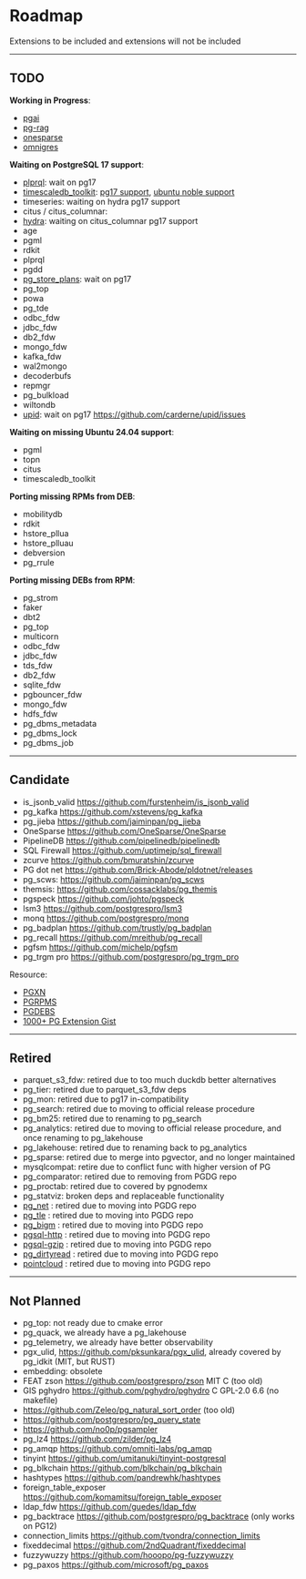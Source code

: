 # Roadmap

Extensions to be included and extensions will not be included

--------

## TODO

**Working in Progress**:

- [pgai](https://github.com/timescale/pgai)
- [pg-rag](https://github.com/nearform/pg-rag)
- [onesparse](https://github.com/OneSparse/OneSparse)
- [omnigres](https://omnigres.com/)

**Waiting on PostgreSQL 17 support**:

- [plprql](https://github.com/kaspermarstal/plprql): wait on pg17
- [timescaledb_toolkit](https://github.com/timescale/timescaledb-toolkit): [pg17 support](https://github.com/timescale/timescaledb-toolkit/issues/813), [ubuntu noble support](https://github.com/timescale/timescaledb-toolkit/issues/823)
- timeseries: waiting on hydra pg17 support
- citus / citus_columnar: 
- [hydra](https://github.com/hydradatabase/hydra): waiting on citus_columnar pg17 support
- age
- pgml
- rdkit
- plprql
- pgdd
- [pg_store_plans](https://github.com/ossc-db/pg_store_plans): wait on pg17
- pg_top
- powa
- pg_tde
- odbc_fdw
- jdbc_fdw
- db2_fdw
- mongo_fdw
- kafka_fdw
- wal2mongo
- decoderbufs
- repmgr
- pg_bulkload
- wiltondb
- [upid](https://github.com/carderne/upid): wait on pg17 https://github.com/carderne/upid/issues

**Waiting on missing Ubuntu 24.04 support**:

- pgml
- topn
- citus
- timescaledb_toolkit

**Porting missing RPMs from DEB**:

- mobilitydb
- rdkit
- hstore_pllua
- hstore_plluau
- debversion
- pg_rrule

**Porting missing DEBs from RPM**:

- pg_strom
- faker
- dbt2
- pg_top
- multicorn
- odbc_fdw
- jdbc_fdw
- tds_fdw
- db2_fdw
- sqlite_fdw
- pgbouncer_fdw
- mongo_fdw
- hdfs_fdw
- pg_dbms_metadata
- pg_dbms_lock
- pg_dbms_job


--------

## Candidate

- is_jsonb_valid https://github.com/furstenheim/is_jsonb_valid
- pg_kafka https://github.com/xstevens/pg_kafka
- pg_jieba https://github.com/jaiminpan/pg_jieba
- OneSparse https://github.com/OneSparse/OneSparse
- PipelineDB https://github.com/pipelinedb/pipelinedb
- SQL Firewall https://github.com/uptimejp/sql_firewall
- zcurve https://github.com/bmuratshin/zcurve
- PG dot net https://github.com/Brick-Abode/pldotnet/releases
- pg_scws: https://github.com/jaiminpan/pg_scws
- themsis: https://github.com/cossacklabs/pg_themis
- pgspeck https://github.com/johto/pgspeck
- lsm3 https://github.com/postgrespro/lsm3
- monq https://github.com/postgrespro/monq
- pg_badplan https://github.com/trustly/pg_badplan
- pg_recall https://github.com/mreithub/pg_recall
- pgfsm https://github.com/michelp/pgfsm
- pg_trgm pro https://github.com/postgrespro/pg_trgm_pro

Resource:

- [PGXN](https://pgxn.org/)
- [PGRPMS](https://git.postgresql.org/gitweb/?p=pgrpms.git;a=summary)
- [PGDEBS](https://salsa.debian.org/postgresql)
- [1000+ PG Extension Gist](https://gist.github.com/joelonsql/e5aa27f8cc9bd22b8999b7de8aee9d47)


--------

## Retired

- parquet_s3_fdw: retired due to too much duckdb better alternatives
- pg_tier: retired due to parquet_s3_fdw deps
- pg_mon: retired due to pg17 in-compatibility
- pg_search: retired due to moving to official release procedure
- pg_bm25: retired due to renaming to pg_search
- pg_analytics: retired due to moving to official release procedure, and once renaming to pg_lakehouse
- pg_lakehouse: retired due to renaming back to pg_analytics
- pg_sparse: retired due to merge into pgvector, and no longer maintained
- mysqlcompat: retire due to conflict func with higher version of PG
- pg_comparator: retired due to removing from PGDG repo 
- pg_proctab: retired due to covered by pgnodemx
- pg_statviz: broken deps and replaceable functionality
- [pg_net](https://github.com/supabase/pg_net)             : retired due to moving into PGDG repo
- [pg_tle](https://github.com/aws/pg_tle)                  : retired due to moving into PGDG repo
- [pg_bigm](https://github.com/pgbigm/pg_bigm)             : retired due to moving into PGDG repo
- [pgsql-http](https://github.com/pramsey/pgsql-http)      : retired due to moving into PGDG repo
- [pgsql-gzip](https://github.com/pramsey/pgsql-gzip)      : retired due to moving into PGDG repo
- [pg_dirtyread](https://github.com/df7cb/pg_dirtyread)    : retired due to moving into PGDG repo
- [pointcloud](https://github.com/pgpointcloud/pointcloud) : retired due to moving into PGDG repo


--------

## Not Planned

- pg_top: not ready due to cmake error
- pg_quack, we already have a pg_lakehouse
- pg_telemetry, we already have better observability
- pgx_ulid, https://github.com/pksunkara/pgx_ulid, already covered by pg_idkit (MIT, but RUST)
- embedding: obsolete
- FEAT zson https://github.com/postgrespro/zson MIT C (too old)
- GIS pghydro https://github.com/pghydro/pghydro C GPL-2.0 6.6 (no makefile)
- https://github.com/Zeleo/pg_natural_sort_order (too old)
- https://github.com/postgrespro/pg_query_state
- https://github.com/no0p/pgsampler
- pg_lz4 https://github.com/zilder/pg_lz4
- pg_amqp https://github.com/omniti-labs/pg_amqp
- tinyint https://github.com/umitanuki/tinyint-postgresql
- pg_blkchain https://github.com/blkchain/pg_blkchain
- hashtypes https://github.com/pandrewhk/hashtypes
- foreign_table_exposer https://github.com/komamitsu/foreign_table_exposer
- ldap_fdw https://github.com/guedes/ldap_fdw
- pg_backtrace https://github.com/postgrespro/pg_backtrace (only works on PG12)
- connection_limits https://github.com/tvondra/connection_limits
- fixeddecimal https://github.com/2ndQuadrant/fixeddecimal
- fuzzywuzzy https://github.com/hooopo/pg-fuzzywuzzy
- pg_paxos https://github.com/microsoft/pg_paxos

